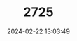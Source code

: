 ---
title: "2725"
category: "Belgrandiella austriana"
draft: false
date: 2024-02-22 13:03:49
languages:
  German: ["Ursprungs-Zwergquellschnecke"]
---